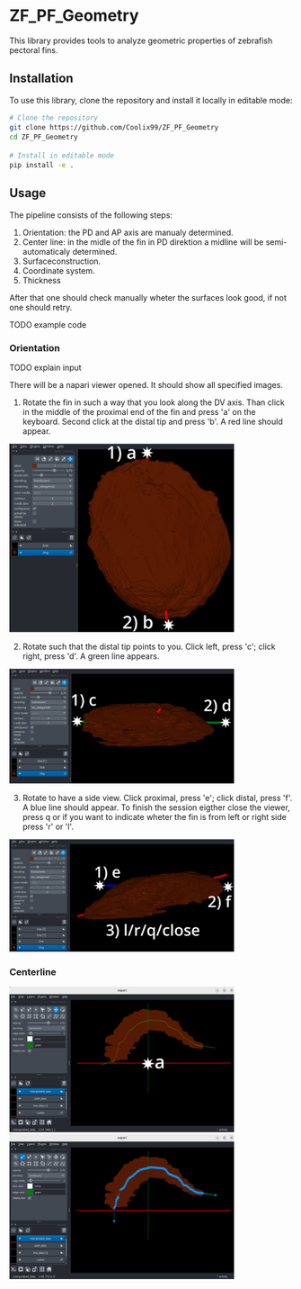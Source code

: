 # ZF_PF_Geometry
  
This library provides tools to analyze geometric properties of zebrafish pectoral fins.  

## Installation

To use this library, clone the repository and install it locally in editable mode:  

```bash
# Clone the repository
git clone https://github.com/Coolix99/ZF_PF_Geometry
cd ZF_PF_Geometry

# Install in editable mode
pip install -e .
```

## Usage

The pipeline consists of the following steps:
1. Orientation: the PD and AP axis are manualy determined.
2. Center line: in the midle of the fin in PD direktion a midline will be semi-automaticaly determined.
3. Surfaceconstruction.
4. Coordinate system.
5. Thickness

After that one should check manually wheter the surfaces look good, if not one should retry. 

TODO example code

### Orientation

TODO explain input

There will be a napari viewer opened. It should show all specified images.

1. Rotate the fin in such a way that you look along the DV axis. 
   Than click in the middle of the proximal end of the fin and press 'a' on the keyboard. Second click at the distal tip and press 'b'.
   A red line should appear.

<img src="assets/orient_I.svg" alt="orientation1" width="400">

2. Rotate such that the distal tip points to you. Click left, press 'c'; click right, press 'd'.
    A green line appears.

<img src="assets/orient_II.svg" alt="orientation2" width="400">

3. Rotate to have a side view. Click proximal, press 'e'; click distal, press 'f'.
    A blue line should appear. To finish the session eigther close the viewer, press q or if you want to indicate wheter the fin is from left or right side press 'r' or 'l'.

<img src="assets/orient_III.svg" alt="orientation3" width="400">

### Centerline

<img src="assets/center_line_I.svg" alt="center_line1" width="400">

<img src="assets/center_line_II.png" alt="center_line2" width="400">
